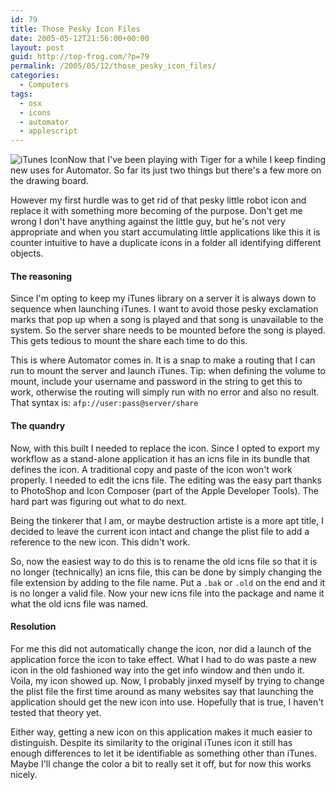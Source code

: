 ```yaml
---
id: 79
title: Those Pesky Icon Files
date: 2005-05-12T21:56:00+00:00
layout: post
guid: http://top-frog.com/?p=79
permalink: /2005/05/12/those_pesky_icon_files/
categories:
  - Computers
tags:
  - osx
  - icons
  - automator
  - applescript
---
```

<img class="alignright" src="https://top-frog.com/images/articles/launch.png" alt="iTunes Icon" />Now that I've been playing with Tiger for a while I keep finding new uses for Automator. So far its just two things but there's a few more on the drawing board.

However my first hurdle was to get rid of that pesky little robot icon and replace it with something more becoming of the purpose. Don't get me wrong I don't have anything against the little guy, but he's not very appropriate and when you start accumulating little applications like this it is counter intuitive to have a duplicate icons in a folder all identifying different objects.

#### The reasoning

Since I'm opting to keep my iTunes library on a server it is always down to sequence when launching iTunes. I want to avoid those pesky exclamation marks that pop up when a song is played and that song is unavailable to the system. So the server share needs to be mounted before the song is played. This gets tedious to mount the share each time to do this.

This is where Automator comes in. It is a snap to make a routing that I can run to mount the server and launch iTunes. Tip: when defining the volume to mount, include your username and password in the string to get this to work, otherwise the routing will simply run with no error and also no result. That syntax is: `afp://user:pass@server/share`

#### The quandry

Now, with this built I needed to replace the icon. Since I opted to export my workflow as a stand-alone application it has an icns file in its bundle that defines the icon. A traditional copy and paste of the icon won't work properly. I needed to edit the icns file. The editing was the easy part thanks to PhotoShop and Icon Composer (part of the Apple Developer Tools). The hard part was figuring out what to do next.

Being the tinkerer that I am, or maybe destruction artiste is a more apt title, I decided to leave the current icon intact and change the plist file to add a reference to the new icon. This didn't work. 

So, now the easiest way to do this is to rename the old icns file so that it is no longer (technically) an icns file, this can be done by simply changing the file extension by adding to the file name. Put a `.bak` or `.old` on the end and it is no longer a valid file. Now your new icns file into the package and name it what the old icns file was named.

#### Resolution

For me this did not automatically change the icon, nor did a launch of the application force the icon to take effect. What I had to do was paste a new icon in the old fashioned way into the get info window and then undo it. Voila, my icon showed up. Now, I probably jinxed myself by trying to change the plist file the first time around as many websites say that launching the application should get the new icon into use. Hopefully that is true, I haven't tested that theory yet.

Either way, getting a new icon on this application makes it much easier to distinguish. Despite its similarity to the original iTunes icon it still has enough differences to let it be identifiable as something other than iTunes. Maybe I'll change the color a bit to really set it off, but for now this works nicely.